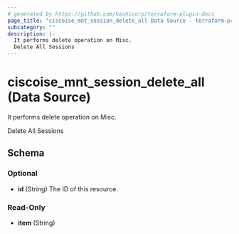 ```yaml
---
# generated by https://github.com/hashicorp/terraform-plugin-docs
page_title: "ciscoise_mnt_session_delete_all Data Source - terraform-provider-ciscoise"
subcategory: ""
description: |-
  It performs delete operation on Misc.
  Delete All Sessions
---
```


# ciscoise_mnt_session_delete_all (Data Source)

It performs delete operation on Misc.

Delete All Sessions



<!-- schema generated by tfplugindocs -->
## Schema

### Optional

- **id** (String) The ID of this resource.

### Read-Only

- **item** (String)


